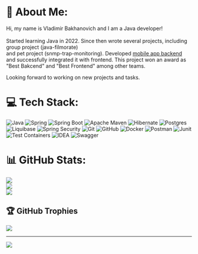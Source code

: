# 💫 About Me:
Hi, my name is Vladimir Bakhanovich and I am a Java developer!<br><br>Started learning Java in 2022. Since then wrote several projects, including group project (java-filmorate) <br>and pet project (snmp-trap-monitoring). Developed [mobile app backend](https://github.com/yandex-hakaton-kardo/kardo-mobile-app-back) and successfully integrated it with frontend. This project won an award as "Best Bakcend" and "Best Frontend" among other teams. 

Looking forward to working on new projects and tasks.


# 💻 Tech Stack:
![Java](https://img.shields.io/badge/java-%23ED8B00.svg?style=for-the-badge&logo=openjdk&logoColor=white) 
![Spring](https://img.shields.io/badge/Spring-6DB33F?style=for-the-badge&logo=spring&logoColor=white) 
![Spring Boot](https://img.shields.io/badge/Spring_Boot-F2F4F9?style=for-the-badge&logo=spring-boot) 
![Apache Maven](https://img.shields.io/badge/Apache%20Maven-C71A36?style=for-the-badge&logo=Apache%20Maven&logoColor=white)
![Hibernate](https://img.shields.io/badge/Hibernate-59666C?style=for-the-badge&logo=Hibernate&logoColor=white) 
![Postgres](https://img.shields.io/badge/postgres-%23316192.svg?style=for-the-badge&logo=postgresql&logoColor=white) 
![Liquibase](https://img.shields.io/badge/Liquibase-%232962FF?style=for-the-badge&logo=liquibase&logoColor=white)
![Spring Security](https://img.shields.io/badge/Spring%20Security-%236DB33F?style=for-the-badge&logo=springsecurity&logoColor=black)
![Git](https://img.shields.io/badge/git-%23F05033.svg?style=for-the-badge&logo=git&logoColor=white) 
![GitHub](https://img.shields.io/badge/github-%23121011.svg?style=for-the-badge&logo=github&logoColor=white) 
![Docker](https://img.shields.io/badge/docker-%230db7ed.svg?style=for-the-badge&logo=docker&logoColor=white) 
![Postman](https://img.shields.io/badge/Postman-FF6C37?style=for-the-badge&logo=postman&logoColor=white)
![Junit](https://img.shields.io/badge/Junit5-25A162?style=for-the-badge&logo=junit5&logoColor=white) 
![Test Containers](https://img.shields.io/badge/Test%20Containers-%232496ED?style=for-the-badge&logo=docker&logoColor=white)
![IDEA](https://img.shields.io/badge/IntelliJ_IDEA-000000.svg?style=for-the-badge&logo=intellij-idea&logoColor=white)
![Swagger](https://img.shields.io/badge/Swagger-85EA2D?style=for-the-badge&logo=Swagger&logoColor=white)
# 📊 GitHub Stats:
![](https://github-readme-stats.vercel.app/api?username=vvbakhanovich&theme=shadow_blue&hide_border=false&include_all_commits=true&count_private=false)<br/>
![](https://github-readme-streak-stats.herokuapp.com/?user=vvbakhanovich&theme=shadow_blue&hide_border=false)<br/>
![](https://github-readme-stats.vercel.app/api/top-langs/?username=vvbakhanovich&theme=shadow_blue&hide_border=false&include_all_commits=true&count_private=false&layout=compact)

## 🏆 GitHub Trophies
![](https://github-profile-trophy.vercel.app/?username=vvbakhanovich&theme=ocean_dark&no-frame=false&no-bg=true&margin-w=4)

---
[![](https://visitcount.itsvg.in/api?id=vvbakhanovich&icon=5&color=0)](https://visitcount.itsvg.in)
